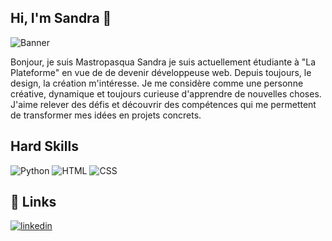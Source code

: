  ## Hi, I'm Sandra 👋

![Banner](https://res.cloudinary.com/dowa0e95f/image/upload/v1732526159/urwgbh8biflw4ffnc9wp.png)

Bonjour, je suis Mastropasqua Sandra je suis actuellement étudiante à "La Plateforme" en vue de de devenir développeuse web. Depuis toujours, le design, la création m'intéresse. Je me considère comme une personne créative, dynamique et toujours curieuse d'apprendre de nouvelles choses. J'aime relever des défis et découvrir des compétences qui me permettent de transformer mes idées en projets concrets. 

## Hard Skills
![Python](https://img.shields.io/badge/Python-3776AB?style=for-the-badge&logo=python&logoColor=white)
![HTML](https://img.shields.io/badge/HTML-239120?style=for-the-badge&logo=html5&logoColor=white)
![CSS](https://img.shields.io/badge/CSS-239120?&style=for-the-badge&logo=css3&logoColor=white)

## 🔗 Links
[![linkedin](https://img.shields.io/badge/linkedin-0A66C2?style=for-the-badge&logo=linkedin&logoColor=white)]([![linkedin](https://img.shields.io/badge/linkedin-0A66C2?style=for-the-badge&logo=linkedin&logoColor=white)](https://www.linkedin.com/))

